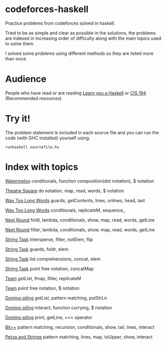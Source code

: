 # codeforces-haskell
Practice problems from codeforces solved in haskell.

Tried to be as simple and clear as possible in the solutions, the problems are indexed in increasing order of difficulty along with the main topics used to solve them.

I solved some problems using different methods so they are listed more than once.

# Audience
People who have read or are reading [Learn you a Haskell](http://learnyouahaskell.com/) or [CIS 194](https://www.seas.upenn.edu/~cis194/spring13/lectures.html) (Recommended resources)

# Try it!
The problem statement is included in each source file and you can run the code (with GHC installed) yourself using:
```
runhaskell sourcefile.hs
```

# Index with topics
[Watermelon](src/watermelon.hs) conditionals, function composition(dot notation), $ notation

[Theatre Square](src/theatresquare.hs) do notation, map, read, words, $ notation

[Way Too Long Words](src/waytoolongwords.hs) guards, getContents, lines, unlines, head, last

[Way Too Long Words](src/waytoolongwords_.hs) conditionals, replicateM, sequence_

[Next Round](src/nextround.hs) foldl, lambda, conditionals, show, map, read, words, getLine

[Next Round](src/nextround_.hs) filter, lambda, conditionals, show, map, read, words, getLine

[String Task](src/stringtask.hs) intersperse, filter, notElem, flip

[String Task](src/stringtask_.hs) guards, foldr, elem

[String Task](src/stringtask__.hs) list comprehensions, concat, elem

[String Task](src/stringtask___.hs) point free notation, concatMap

[Team](src/team.hs) *getList*, fmap, filter, replicateM

[Team](src/team_.hs) point free notation, $ notation

[Domino piling](src/dominopiling.hs) *getList*, pattern matching, putStrLn

[Domino piling](src/dominopiling_.hs) interact, function currying, $ notation

[Domino piling](src/dominopiling__.hs) print, getLine, =<< operator

[Bit++](src/bitpp.hs) pattern matching, recursion, conditionals, show, tail, lines, interact

[Petya and Strings](src/petyaandstrings.hs) pattern matching, lines, map, toUpper, show, interact

